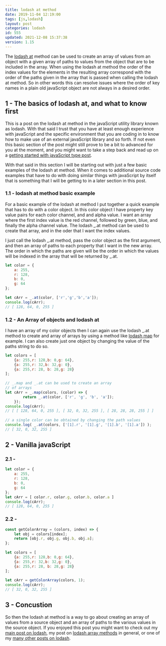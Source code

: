 ```yaml
---
title: lodash at method
date: 2019-11-04 12:19:00
tags: [js,lodash]
layout: post
categories: lodash
id: 555
updated: 2021-12-08 15:37:38
version: 1.15
---
```


The [lodash at](https://lodash.com/docs/4.17.15#at) method can be used to create an array of values from an object with a given array of paths to values from the object that are to be included in the array. When using the lodash at method the order of the index values for the elements in the resulting array correspond with the order of the paths given in the array that is passed when calling the lodash at method. So in other words this can resolve issues where the order of key names in a plain old javaScript object are not always in a desired order.

<!-- more -->

## 1 - The basics of lodash at, and what to know first

This is a post on the lodash at method in the javaScript utility library known as lodash. With that said I trust that you have at least enough experience with javaScript and the specific environment that you are coding in to know how to make use of an external javaScript library and so forth. If not even this basic section of the post might still prove to be a bit to advanced for you at the moment, and you might want to take a step back and read up on a [getting started with javaScript type post](/2018/11/27/js-getting-started/).

With that said in this section I will be starting out with just a few basic examples of the lodash at method. When it comes to additional source code examples that have to do with doing similar things with javaScript by itself that is something that I will be getting to in a later section in this post.

### 1.1 - lodash at method basic example

For a basic example of the lodash at method I put together a quick example that has to do with a color object. In this color object I have property key value pairs for each color channel, and and alpha value. I want an array where the first index value is the red channel, followed by green, blue, and finally the alpha channel value. The lodash \_.at method can be used to create that array, and in the oder that I want the index values.

I just call the lodash \_.at method, pass the color object as the first argument, and then an array of paths to each property that I want in the new array. The order in which the paths are given will be the order in which the values will be indexed in the array that will be returned by \_.at.

```js
let color = {
    a: 255,
    r: 128,
    b: 0,
    g: 64
};
 
let cArr = _.at(color, ['r','g','b','a']);
console.log(cArr);
// [ 128, 64, 0, 255 ]
```

### 1.2 - An Array of objects and lodash at

I have an array of my color objects then I can again use the lodash \_.at method to create and array of arrays by using a method like [lodash map](/2018/02/02/lodash_map/) for example. I can also create just one object by changing the value of the paths string to do so.

```js
let colors = [
    {a: 255,r: 128,b: 0,g: 64},
    {a: 255,r: 32,b: 32,g: 0},
    {a: 255,r: 28, b: 28,g: 28}
];
 
// _.map and _.at can be used to create an array
// of arrays
let cArr = _.map(colors, (color) => {
        return _.at(color, ['r', 'g', 'b', 'a']);
    });
console.log(cArr);
// [ [ 128, 64, 0, 255 ], [ 32, 0, 32, 255 ], [ 28, 28, 28, 255 ] ]
 
// a single color can be obtained by changing the path values
console.log( _.at(colors, ['[1].r', '[1].g', '[1].b', '[1].a']) );
// [ 32, 0, 32, 255 ]
```

## 2 - Vanilla javaScript

### 2.1 -

```js
let color = {
    a: 255,
    r: 128,
    b: 0,
    g: 64
};
let cArr = [ color.r, color.g, color.b, color.a ]
console.log(cArr);
// [ 128, 64, 0, 255 ]
```

### 2.2 - 

```js
const getColorArray = (colors, index) => {
    let obj = colors[index];
    return [obj.r, obj.g, obj.b, obj.a];
};
 
let colors = [
    {a: 255,r: 128,b: 0,g: 64},
    {a: 255,r: 32,b: 32,g: 0},
    {a: 255,r: 28, b: 28,g: 28}
];
 
let cArr = getColorArray(colors, 1);
console.log(cArr);
// [ 32, 0, 32, 255 ]
```

## 3 - Concustion

So then the lodash at method is a way to go about creating an array of values from a source object and an array of paths to the various values in the source object. If you enjoyed this post you might want to check out my [main post on lodash](/2019/02/15/lodash/), my post on [lodash array methods](/2019/02/14/lodash_array/) in general, or one of my [many other posts on lodash](/categories/lodash/).

